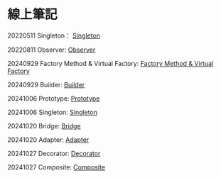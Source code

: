 # 線上筆記

20220511 Singleton： [Singleton](https://hackmd.io/qYBURa0zQDO39eVSBfkKaw?view)

20220811 Observer:  [Observer](https://hackmd.io/WF3fmPmDSYKuV5ka230HFw?fbclid=IwAR00k8ElzKmIM8eSrKyCtps2m_Ak524tNQon7DxaEosDmnMc7CwXF93_yj4)

20240929 Factory Method & Virtual Factory: [Factory Method & Virtual Factory](https://hackmd.io/@SeanSunGGininder/r1-JiU8A0)

20240929 Builder: [Builder](https://hackmd.io/@WeiBanana/BJsU7Sb0R?fbclid=IwY2xjawFl93FleHRuA2FlbQIxMAABHRYrJuLg87ZGFUbgi4Kf4AJTsiyl7UoXwNwM8eRqSvF7_Sn6qPip1adZlg_aem_b1hvSkLKGGtjhn0kHtLFxA)

20241006 Prototype: [Prototype](https://hackmd.io/@LinTsungHsun/rJA6Vn0RA?fbclid=IwY2xjawFvNMZleHRuA2FlbQIxMAABHb_DVRQOBoxQo1_LMC0yXdcXORjm6hyaQwd8ihtVqcFoMP_wTjI8ILpNyg_aem_yqOBbRWFlN8e23oOijEWhg)

20241006 Singleton: [Singleton](https://hackmd.io/MJGK9ElxTNKroey2oaOzxA?both)

20241020 Bridge: [Bridge](https://hackmd.io/@SeanSunGGininder/BJCIVA1xkx?fbclid=IwY2xjawGBjNhleHRuA2FlbQIxMAABHaO_x5p7a3gzRY57_btrJYw3LSnixIPPVjAkKKs8biUx34SJkUV9qO6g3g_aem_eCFWB3nSmv005Ke6roiWaA)

20241020 Adapter: [Adapter](https://hackmd.io/@WJH0g87cQq-Gn3b_VB0joA/Bkfo7jZekg?fbclid=IwY2xjawGBjNpleHRuA2FlbQIxMAABHZ5dYMiSa5xXaazCnjfaovXvVpQ2qao_CccBtmoN33vs9RG0Iqo4_63l3w_aem_f5dydKVnWgVR9o8AGs4WZg)

20241027 Decorator: [Decorator](https://hackmd.io/@WeiBanana/ByFEUeBx1g?fbclid=IwY2xjawGK1uJleHRuA2FlbQIxMAABHT1TSEKAKkrZpeSBecoSXLgbmgoCbrZL_qoWWTIJVfAj3RgyL47uuqVUvw_aem_Ny8ZxtaFmQaJuLQ0Dd5ysw)

20241027 Composite: [Composite](https://hackmd.io/@GRqzLUyXR6Sv7e_fcP_Msw/Syf3U8seJe?fbclid=IwY2xjawGK1EVleHRuA2FlbQIxMAABHdfEabhglpyeL-AwZEJaN7Kp7zR7_nRwlBo-vTuVo1W5m4WPM_dmLRry9g_aem_YtKSjog4s_VskXzrUYssEg#AOPAspect-oriented-programming)
